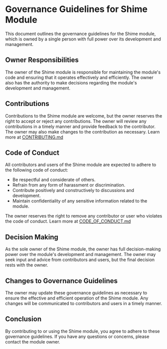 # Governance Guidelines for Shime Module

This document outlines the governance guidelines for the Shime module, which is owned by a single person with full power over its development and management.

## Owner Responsibilities
The owner of the Shime module is responsible for maintaining the module's code and ensuring that it operates effectively and efficiently. The owner also has the authority to make decisions regarding the module's development and management.

## Contributions
Contributions to the Shime module are welcome, but the owner reserves the right to accept or reject any contributions. The owner will review any contributions in a timely manner and provide feedback to the contributor. The owner may also make changes to the contribution as necessary. Learn more at [CONTRIBUTING.md](.github/CONTRIBUTING.md)

## Code of Conduct

All contributors and users of the Shime module are expected to adhere to the following code of conduct:

* Be respectful and considerate of others.
* Refrain from any form of harassment or discrimination.
* Contribute positively and constructively to discussions and development.
* Maintain confidentiality of any sensitive information related to the module.

The owner reserves the right to remove any contributor or user who violates the code of conduct. Learn more at [CODE_OF_CONDUCT.md](.github/CODE_OF_CONDUCT.md)

## Decision Making
As the sole owner of the Shime module, the owner has full decision-making power over the module's development and management. The owner may seek input and advice from contributors and users, but the final decision rests with the owner.

## Changes to Governance Guidelines
The owner may update these governance guidelines as necessary to ensure the effective and efficient operation of the Shime module. Any changes will be communicated to contributors and users in a timely manner.

## Conclusion
By contributing to or using the Shime module, you agree to adhere to these governance guidelines. If you have any questions or concerns, please contact the module owner.
